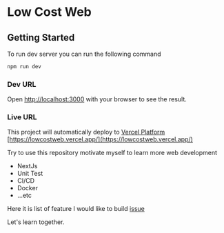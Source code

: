 # Low Cost Web

## Getting Started
To run dev server you can run the following command

```bash
npm run dev
```

### Dev URL
Open [http://localhost:3000](http://localhost:3000) with your browser to see the result.

### Live URL
This project will automatically deploy to  [Vercel Platform](https://vercel.com/) 
[https://lowcostweb.vercel.app/](https://lowcostweb.vercel.app/)  

Try to use this repository motivate myself to learn more web development
- NextJs
- Unit Test
- CI/CD
- Docker
- ...etc 

Here it is list of feature I would like to build [issue](https://github.com/sharechiwai/lowcostweb/issues)  

Let's learn together.
